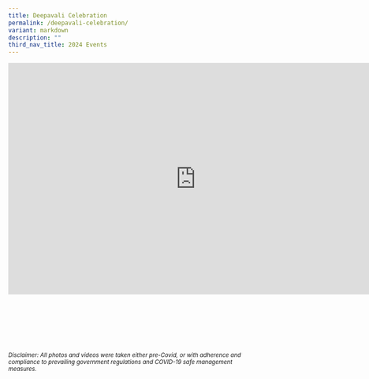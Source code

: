 ```yaml
---
title: Deepavali Celebration
permalink: /deepavali-celebration/
variant: markdown
description: ""
third_nav_title: 2024 Events
---
```

<iframe allowfullscreen="true" height="469" width="760" frameborder="0" src="https://docs.google.com/presentation/d/e/2PACX-1vSHAJM2RXSI4NzuiKKlXVIjvWU93l412-m6hoEsDDtFb32vilSYJwdztKQP1AmPQ2_BxjeLwEg_7ueU/embed?start=true&amp;loop=true&amp;delayms=3000"></iframe>



<br><br><br><br><br><br>
<sup>_Disclaimer: All photos and videos were taken either pre-Covid, or with adherence and compliance to prevailing government regulations and COVID-19 safe management measures._</sup>